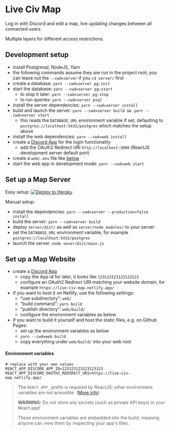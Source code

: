 # Live Civ Map

Log in with Discord and edit a map, live updating changes between all connected users.

Multiple layers for different access restrictions.

## Development setup

- install Postgresql, NodeJS, Yarn
- the following commands assume they are run in the project root; you can leave out the `--cwd=server` if you `cd server/` first
- create a database: `yarn --cwd=server pg:init`
- start the database: `yarn --cwd=server pg:start`
	- to stop it later: `yarn --cwd=server pg:stop`
	- to run queries: `yarn --cwd=server psql`
- install the server dependencies: `yarn --cwd=server install`
- build and launch the server: `yarn --cwd=server build && yarn --cwd=server start`
	- this reads the `DATABASE_URL` environment variable if set, defaulting to `postgres://localhost:5432/postgres` which matches the setup above
- install the web dependencies: `yarn --cwd=web install`
- create a [Discord App](https://discord.com/developers/applications) for the login functionality
	- add the OAuth2 Redirect URI `http://localhost:3000` (ReactJS development server default port)
- create a `web/.env` file like [below](#environment-variables)
- start the web app in development mode: `yarn --cwd=web start`

## Set up a Map Server

Easy setup: [![Deploy to Heroku](https://www.herokucdn.com/deploy/button.svg)](https://heroku.com/deploy)

Manual setup:
- install the dependencies: `yarn --cwd=server --production=false install`
- build the server: `yarn --cwd=server build`
- deploy `server/dist/` as well as `server/node_modules/` to your server
- set the `DATABASE_URL` environment variable, for example `postgres://localhost:5432/postgres`
- launch the server: `node sever/dist/main.js`

## Set up a Map Website

- create a [Discord App](https://discord.com/developers/applications)
	- copy the App id for later, it looks like `123123123123123123`
	- configure an OAuth2 Redirect URI matching your website domain, for example `https://live-civ-map.netlify.app/`
- if you want to host it on Netlify, use the following settings:
	- "use subdirectory": `web/`
	- "build command": `yarn build`
	- "publish directory": `web/build/`
	- configure the environment variables as below
- if you want to build it yourself and host the static files, e.g. on Github Pages:
	- set up the environment variables as below
	- `yarn --cwd=web build`
	- copy everything under `web/build/` into your web root

#### Environment variables
```properties
# replace with your own values
REACT_APP_DISCORD_APP_ID=123123123123123123
REACT_APP_DISCORD_OAUTH2_REDIRECT_URI=https://live-civ-map.netlify.app/
```

> The `REACT_APP_` prefix is required by ReactJS; other environment variables are not acessible. ([More info](https://create-react-app.dev/docs/adding-custom-environment-variables/))
>
> **WARNING:** Do not store any secrets (such as private API keys) in your React app!
>
> These environment variables are embedded into the build, meaning anyone can view them by inspecting your app's files.
